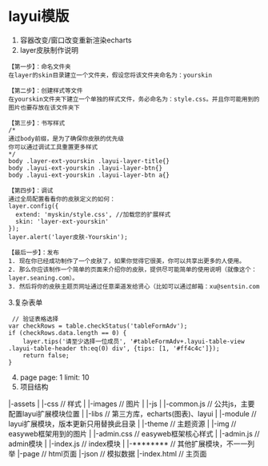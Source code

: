 # layui模版

1. 容器改变/窗口改变重新渲染echarts
2. layer皮肤制作说明
```
【第一步】：命名文件夹
在layer的skin目录建立一个文件夹，假设您将该文件夹命名为：yourskin
 
【第二步】：创建样式等文件
在yourskin文件夹下建立一个单独的样式文件，务必命名为：style.css。并且你可能用到的图片也要存放在该文件夹下
 
【第三步】：书写样式
/*  
通过body前缀，是为了确保你皮肤的优先级
你可以通过调试工具重置更多样式 
*/
body .layer-ext-yourskin .layui-layer-title{}
body .layui-ext-yourskin .layui-layer-btn{}
body .layui-ext-yourskin .layui-layer-btn a{}
 
【第四步】：调试
通过全局配置看看你的皮肤定义的如何：
layer.config({
  extend: 'myskin/style.css', //加载您的扩展样式
  skin: 'layer-ext-yourskin'
});
layer.alert('layer皮肤-Yourskin');
 
【最后一步】：发布
1. 现在你已经成功制作了一个皮肤了，如果你觉得它很美，你可以共享出更多的人使用。
2. 那么你应该制作一个简单的页面来介绍你的皮肤，提供尽可能简单的使用说明（就像这个：layer.seaning.com）。
3. 然后将你的皮肤主题页网址通过任意渠道发给贤心（比如可以通过邮箱：xu@sentsin.com
```
3.复杂表单
```
 // 验证表格选择
var checkRows = table.checkStatus('tableFormAdv');
if (checkRows.data.length == 0) {
    layer.tips('请至少选择一位成员', '#tableFormAdv+.layui-table-view .layui-table-header th:eq(0) div', {tips: [1, '#ff4c4c']});
    return false;
}
```
4. page
page: 1
limit: 10
5. 项目结构

|-assets
|     |-css               // 样式
|     |-images            // 图片
|     |-js
|         |-common.js     // 公共js，主要配置layui扩展模块位置
|     |-libs              // 第三方库，echarts(图表)、layui
|     |-module            // layui扩展模块，版本更新只用替换此目录
|         |-theme             // 主题资源
|         |-img               // easyweb框架用到的图片
|         |-admin.css         // easyweb框架核心样式
|         |-admin.js          // admin模块
|         |-index.js          // index模块
|         |-********          // 其他扩展模块，不一一列举
|-page              // html页面
|-json              // 模拟数据
|-index.html        // 主页面